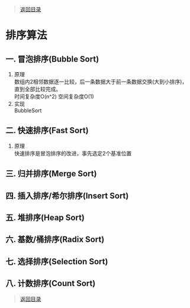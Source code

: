 > [返回目录](https://github.com/Crab2died/jdepth)

#                                            排序算法
## 一.  冒泡排序(Bubble Sort)
   1.  原理  
       数组内2相邻数据逐一比较，后一条数据大于前一条数据交换(大到小排序)，直到全部比较完成。  
       时间复杂度O(n^2) 空间复杂度O(1)
   2.  实现  
       BubbleSort

## 二.  快速排序(Fast Sort)
   1.  原理  
       快速排序是冒泡排序的改进，事先选定2个基准位置


## 三.  归并排序(Merge Sort)



## 四.  插入排序/希尔排序(Insert Sort)


## 五.  堆排序(Heap Sort)


## 六.  基数/桶排序(Radix Sort)


## 七.  选择排序(Selection Sort)

## 八.  计数排序(Count Sort)


> [返回目录](https://github.com/Crab2died/jdepth)